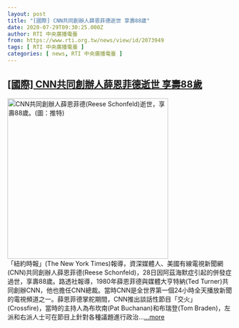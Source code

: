 ```yaml
---
layout: post
title: "[國際] CNN共同創辦人薛恩菲德逝世 享壽88歲"
date: 2020-07-29T09:30:25.000Z
author: RTI 中央廣播電臺
from: https://www.rti.org.tw/news/view/id/2073949
tags: [ RTI 中央廣播電臺 ]
categories: [ news, RTI 中央廣播電臺 ]
---
```

<!--1596015025000-->
[[國際] CNN共同創辦人薛恩菲德逝世 享壽88歲](https://www.rti.org.tw/news/view/id/2073949)
------

<div>
<img src="https://static.rti.org.tw/assets/thumbnails/2020/07/29/6de97cb8b3fec94e84898ddc05490b8a.jpg" width="360" alt="CNN共同創辦人薛恩菲德(Reese Schonfeld)逝世，享壽88歲。(圖：推特)" title="CNN共同創辦人薛恩菲德(Reese Schonfeld)逝世，享壽88歲。(圖：推特)"><br>「紐約時報」(The New York Times)報導，資深媒體人、美國有線電視新聞網(CNN)共同創辦人薛恩菲德(Reese Schonfeld)，28日因阿茲海默症引起的併發症過世，享壽88歲。路透社報導，1980年薛恩菲德與媒體大亨特納(Ted Turner)共同創辦CNN，他也擔任CNN總裁。當時CNN是全世界第一個24小時全天播放新聞的電視頻道之一。薛恩菲德掌舵期間，CNN推出談話性節目「交火」(Crossfire)，當時的主持人為布坎南(Pat Buchanan)和布瑞登(Tom Braden)，左派和右派人士可在節目上針對各種議題進行政治...<a target="_blank" href="https://www.rti.org.tw/news/view/id/2073949">...more</a>
</div>

